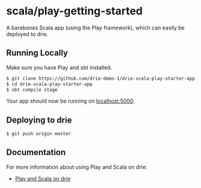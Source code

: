 # scala/play-getting-started

A barebones Scala app (using the Play framework), which can easily be deployed to drie.  


## Running Locally

Make sure you have Play and sbt installed.

```sh
$ git clone https://github.com/drie-demo-1/drie-scala-play-starter-app.git
$ cd drie-scala-play-starter-app
$ sbt compile stage
```

Your app should now be running on [localhost:5000](http://localhost:5000/).

## Deploying to drie

```sh
$ git push origin master
```

## Documentation

For more information about using Play and Scala on drie:

- [Play and Scala on drie](https://docs.drie.co)

